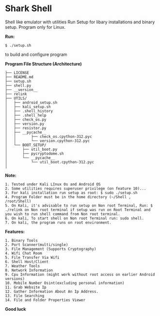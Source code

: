 # Shark Shell

Shell like emulator with utilities
Run Setup for libary installations and binary setup.
Program only for Linux.

**Run:**

```$ ./setup.sh ``` 

to build and configure program

**Program File Structure (Architecture)**
```Shell/
├── LICENSE
├── README.md
├── setup.sh
├── shell.py
├── __version__
├── relink
├── UTILS/
│   ├── android_setup.sh
│   ├── kali_setup.sh
│   ├── .shell_history
│   ├── .shell_help
│   ├── check_os.py
│   ├── version.py
│   ├── resistor.py
│   ├── __pycache__
│   │       ├── check_os.cpython-312.pyc
│   │       └── version.cpython-312.pyc
│   └── BOOT_SETUP/
│       ├── util_boot.py
│       ├── pycryptodome.sh
│       └── __pycache__
│           └── util_boot.cpython-312.pyc
│       

```

**Note:**
```
1. Tested under Kali LInux Os and Android OS
2. Some utilities requires superuser privilege (on feature 10)...
3. For kali installation run setup as root: $ sudo ./setup.sh
4. Program Folder must be in the home directory (~/Shell , /root/Shell)
5. On Kali, it's advisable to run setup on Non root Terminal, Run: $ ./relink on Non root terminal if setup was run on Root Terminal and you wish to run shell command from Non root terminal.
6. On kali, To start shell on Non root Terminal run: sudo shell.
7. On kali, the program runs on root environment.
```

**Features:**
```
1. Binary Tools
2. Port Scanner(multi/single)
3. File Management (Supports Cryptography)
4. Wifi Chat Room
5. File Transfer Via Wifi
6. Shell Host/Client
7. Weather Tools
8. Network Information
9. Cpu Information (might work without root access on earlier Android versions)
10. Mobile Number Osint(excluding personal information)
11. Grab Website Ip
12. Gather Information About An Ip Address.
13. File Searching
14. File and Folder Properties Viewer
```
**Good luck**

